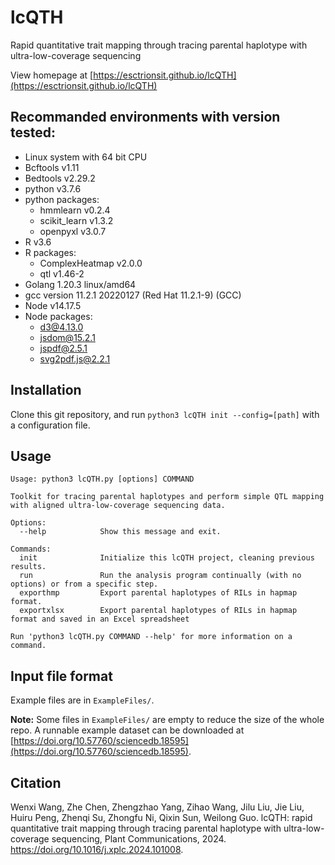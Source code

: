 # lcQTH

Rapid quantitative trait mapping through tracing parental haplotype with ultra-low-coverage sequencing

View homepage at [https://esctrionsit.github.io/lcQTH](https://esctrionsit.github.io/lcQTH)

## Recommanded environments with version tested:

+ Linux system with 64 bit CPU
+ Bcftools v1.11
+ Bedtools v2.29.2
+ python v3.7.6
+ python packages:
  + hmmlearn v0.2.4
  + scikit_learn v1.3.2
  + openpyxl v3.0.7
+ R v3.6
+ R packages:
  + ComplexHeatmap v2.0.0
  + qtl v1.46-2
+ Golang 1.20.3 linux/amd64
+ gcc version 11.2.1 20220127 (Red Hat 11.2.1-9) (GCC)
+ Node v14.17.5
+ Node packages:
  + d3@4.13.0
  + jsdom@15.2.1
  + jspdf@2.5.1
  + svg2pdf.js@2.2.1

## Installation

Clone this git repository, and run `python3 lcQTH init --config=[path]` with a configuration file.

## Usage

```text
Usage: python3 lcQTH.py [options] COMMAND

Toolkit for tracing parental haplotypes and perform simple QTL mapping with aligned ultra-low-coverage sequencing data.

Options:
  --help            Show this message and exit.

Commands:
  init              Initialize this lcQTH project, cleaning previous results.
  run               Run the analysis program continually (with no options) or from a specific step.
  exporthmp         Export parental haplotypes of RILs in hapmap format.
  exportxlsx        Export parental haplotypes of RILs in hapmap format and saved in an Excel spreadsheet

Run 'python3 lcQTH.py COMMAND --help' for more information on a command.
```

## Input file format

Example files are in `ExampleFiles/`.

**Note:** Some files in `ExampleFiles/` are empty to reduce the size of the whole repo. A runnable example dataset can be downloaded at [https://doi.org/10.57760/sciencedb.18595](https://doi.org/10.57760/sciencedb.18595).

## Citation

Wenxi Wang, Zhe Chen, Zhengzhao Yang, Zihao Wang, Jilu Liu, Jie Liu, Huiru Peng, Zhenqi Su, Zhongfu Ni, Qixin Sun, Weilong Guo. lcQTH: rapid quantitative trait mapping through tracing parental haplotype with ultra-low-coverage sequencing, Plant Communications, 2024. https://doi.org/10.1016/j.xplc.2024.101008.
